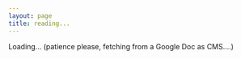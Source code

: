 ```yaml
---
layout: page
title: reading...
---
```


<script type="text/javascript" src="/js/tabletop.js"></script>

<script type="text/javascript">
  window.onload = function() { init() };

  var public_spreadsheet_url = '1GKK4XMQrI_rKOAITexedpzojpHNp8xkIwOAp0ygbZ7Q';

  var monthNames = ["January", "February", "March", "April", "May", "June","July", "August", "September", "October", "November", "December"];

  function init() {
    Tabletop.init( { key: public_spreadsheet_url,
                     callback: showInfo,
                     simpleSheet: true,
                     orderby: 'date',
                     reverse:'true' } )
                     
  }
    
function showInfo(data, tabletop) {
    $("#loading").toggle();
    console.log(data);
    var datearray = [];
    var month = 42;
    var year = 2017;
    for(i=0; i < data.length; i++){
      var linkdate = new Date(data[i].date);
      var linkmonth = linkdate.getMonth();
      var linkyear = linkdate.getFullYear();
      if (linkyear != year){
        $("#links").append("<h2>"+linkyear+"</h2>");
        var year = linkyear;
      };
      if (linkmonth != month){
        $("#links").append("<h2>"+monthNames[linkmonth]+"</h2>");
        var month = linkmonth;
      };
      $("#links").append("<p><a href='"+data[i].link + "'>" + data[i].link + "</a> - " + data[i].comment + "</p>");
    };
  }
</script>

<span id="loading">Loading... (patience please, fetching from a Google Doc as CMS....)</span>

<div id="links"></div>